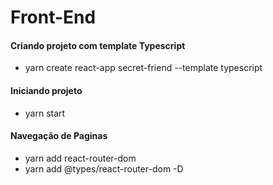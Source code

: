 # Front-End

#### Criando projeto com template Typescript
- yarn create react-app secret-friend --template typescript

#### Iniciando projeto
- yarn start

#### Navegação de Paginas
- yarn add react-router-dom
- yarn add @types/react-router-dom -D